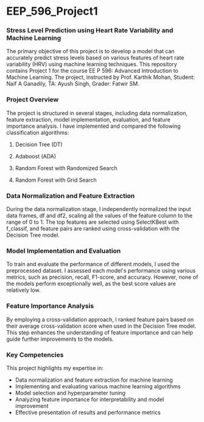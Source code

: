 # EEP_596_Project1

### Stress Level Prediction using Heart Rate Variability and Machine Learning
The primary objective of this project is to develop a model that can accurately predict stress levels based on various features of heart rate variability (HRV) using machine learning techniques. This repository contains Project 1 for the course EE P 596: Advanced Introduction to Machine Learning. The project, instructed by Prof. Karthik Mohan, Student: Naif A Ganadily, TA: Ayush Singh, Grader: Fatwir SM.

### Project Overview
The project is structured in several stages, including data normalization, feature extraction, model implementation, evaluation, and feature importance analysis. I have implemented and compared the following classification algorithms:

1. Decision Tree (DT)

2. Adaboost (ADA)

3. Random Forest with Randomized Search

4. Random Forest with Grid Search

### Data Normalization and Feature Extraction
During the data normalization stage, I independently normalized the input data frames, df and df2, scaling all the values of the feature column to the range of 0 to 1. The top features are selected using SelectKBest with f_classif, and feature pairs are ranked using cross-validation with the Decision Tree model.

### Model Implementation and Evaluation
To train and evaluate the performance of different models, I used the preprocessed dataset. I assessed each model's performance using various metrics, such as precision, recall, F1-score, and accuracy. However, none of the models perform exceptionally well, as the best score values are relatively low.

### Feature Importance Analysis
By employing a cross-validation approach, I ranked feature pairs based on their average cross-validation score when used in the Decision Tree model. This step enhances the understanding of feature importance and can help guide further improvements to the models.

### Key Competencies
This project highlights my expertise in:

* Data normalization and feature extraction for machine learning
* Implementing and evaluating various machine learning algorithms
* Model selection and hyperparameter tuning
* Analyzing feature importance for interpretability and model improvement
* Effective presentation of results and performance metrics
